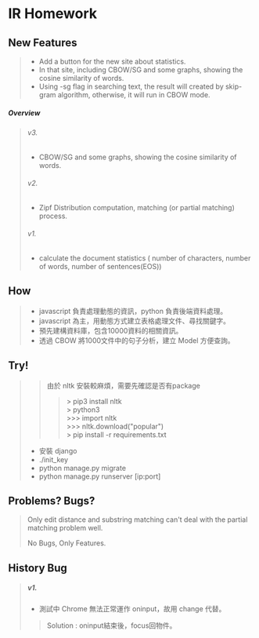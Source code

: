 # IR Homework
## New Features 

> - Add a button for the new site about statistics.
> - In that site, including CBOW/SG and some graphs, showing the cosine similarity of words.
> - Using -sg flag in searching text, the result will created by skip-gram algorithm, otherwise, it will run in CBOW mode.

##### Overview
> ###### v3.
>  - CBOW/SG and some graphs, showing the cosine similarity of words.
> ###### v2.
>  - Zipf Distribution computation, matching (or partial matching) process.
> ###### v1.
> - calculate the document statistics ( number of characters, number of words, number of sentences(EOS))

## How
> - javascript 負責處理動態的資訊，python 負責後端資料處理。
> - javascript 為主，用動態方式建立表格處理文件、尋找關鍵字。
> - 預先建構資料庫，包含10000資料的相關資訊。
> - 透過 CBOW 將1000文件中的句子分析，建立 Model 方便查詢。


## Try!
>>由於 nltk 安裝較麻煩，需要先確認是否有package
>>>\> pip3 install nltk <br>
>>>\> python3 <br>
>>>\>>> import nltk <br>
>>>\>>> nltk.download("popular")<br>
>>>\> pip install -r requirements.txt
> - 安裝 django
> - ./init_key
> -  python manage.py migrate 
> -  python manage.py runserver [ip:port]

## Problems? Bugs?
> Only edit distance and substring matching can't deal with the partial matching problem well.
>
>
> No Bugs, Only Features.

## History Bug
> ##### v1.
> - 測試中 Chrome 無法正常運作 oninput，故用 change 代替。
> >Solution : oninput結束後，focus回物件。
